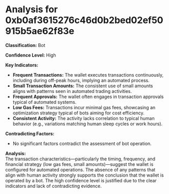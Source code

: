 # Analysis for 0xb0af3615276c46d0b2bed02ef50915b5ae62f83e

**Classification:** Bot

**Confidence Level:** High

**Key Indicators:**
- **Frequent Transactions:** The wallet executes transactions continuously, including during off-peak hours, implying an automated process.
- **Small Transaction Amounts:** The consistent use of small amounts aligns with patterns seen in automated trading activities.
- **Frequent Approvals:** The wallet often engages in transaction approvals typical of automated systems.
- **Low Gas Fees:** Transactions incur minimal gas fees, showcasing an optimization strategy typical of bots aiming for cost efficiency.
- **Consistent Activity:** The activity lacks correlation to typical human behavior (e.g., variations matching human sleep cycles or work hours).

**Contradicting Factors:**
- No significant factors contradict the assessment of bot operation.

**Analysis:**  
The transaction characteristics—particularly the timing, frequency, and financial strategy (low gas fees, small amounts)—suggest the wallet is configured for automated operations. The absence of any patterns that align with human activity strongly supports the conclusion that the wallet is operated by a bot. The high confidence level is justified due to the clear indicators and lack of contradicting evidence.